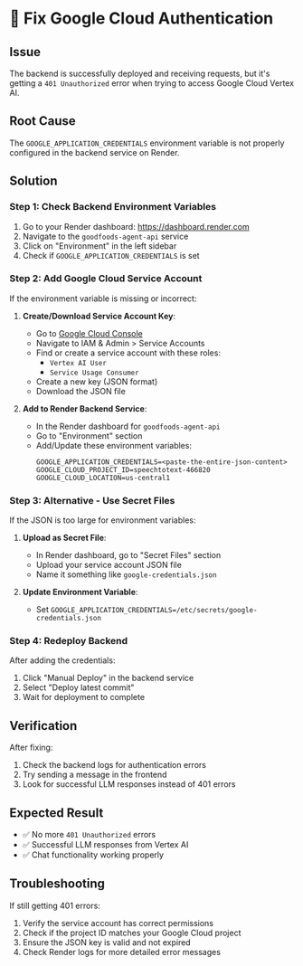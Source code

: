 # 🔐 Fix Google Cloud Authentication

## Issue
The backend is successfully deployed and receiving requests, but it's getting a `401 Unauthorized` error when trying to access Google Cloud Vertex AI.

## Root Cause
The `GOOGLE_APPLICATION_CREDENTIALS` environment variable is not properly configured in the backend service on Render.

## Solution

### Step 1: Check Backend Environment Variables
1. Go to your Render dashboard: https://dashboard.render.com
2. Navigate to the `goodfoods-agent-api` service
3. Click on "Environment" in the left sidebar
4. Check if `GOOGLE_APPLICATION_CREDENTIALS` is set

### Step 2: Add Google Cloud Service Account
If the environment variable is missing or incorrect:

1. **Create/Download Service Account Key**:
   - Go to [Google Cloud Console](https://console.cloud.google.com)
   - Navigate to IAM & Admin > Service Accounts
   - Find or create a service account with these roles:
     - `Vertex AI User`
     - `Service Usage Consumer`
   - Create a new key (JSON format)
   - Download the JSON file

2. **Add to Render Backend Service**:
   - In the Render dashboard for `goodfoods-agent-api`
   - Go to "Environment" section
   - Add/Update these environment variables:
     ```
     GOOGLE_APPLICATION_CREDENTIALS=<paste-the-entire-json-content>
     GOOGLE_CLOUD_PROJECT_ID=speechtotext-466820
     GOOGLE_CLOUD_LOCATION=us-central1
     ```

### Step 3: Alternative - Use Secret Files
If the JSON is too large for environment variables:

1. **Upload as Secret File**:
   - In Render dashboard, go to "Secret Files" section
   - Upload your service account JSON file
   - Name it something like `google-credentials.json`

2. **Update Environment Variable**:
   - Set `GOOGLE_APPLICATION_CREDENTIALS=/etc/secrets/google-credentials.json`

### Step 4: Redeploy Backend
After adding the credentials:
1. Click "Manual Deploy" in the backend service
2. Select "Deploy latest commit"
3. Wait for deployment to complete

## Verification
After fixing:
1. Check the backend logs for authentication errors
2. Try sending a message in the frontend
3. Look for successful LLM responses instead of 401 errors

## Expected Result
- ✅ No more `401 Unauthorized` errors
- ✅ Successful LLM responses from Vertex AI
- ✅ Chat functionality working properly

## Troubleshooting
If still getting 401 errors:
1. Verify the service account has correct permissions
2. Check if the project ID matches your Google Cloud project
3. Ensure the JSON key is valid and not expired
4. Check Render logs for more detailed error messages 